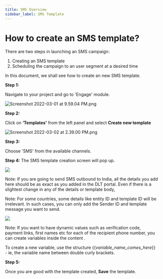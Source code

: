 ```yaml
---
title: SMS Overview
sidebar_label: SMS Template
---
```


# How to create an SMS template?

There are two steps in launching an SMS campaign:

1. Creating an SMS template
2. Scheduling the campaign to an user segment at a desired time

In this document, we shall see how to create an new SMS template.

**Step 1:**

Navigate to your project and go to 'Engage' module.

![Screenshot 2022-03-01 at 9.59.04 PM.png](https://res.craft.do/user/full/a59774be-e9f6-fe9e-e9df-69fe0168e698/doc/8177068B-D1F7-4ACE-A528-7E3A8EDB1488/164FC8D2-8B78-4111-AB79-D5DF40C8C61D_2/Screenshot%202022-03-01%20at%209.59.04%20PM.png)

**Step 2:**

Click on **‘Templates’** from the left panel and select **Create new template**

![Screenshot 2022-03-02 at 2.39.00 PM.png](https://res.craft.do/user/full/a59774be-e9f6-fe9e-e9df-69fe0168e698/doc/8177068B-D1F7-4ACE-A528-7E3A8EDB1488/E3FE8D36-8C4A-403F-BE54-AFB091EE9753_2/Screenshot%202022-03-02%20at%202.39.00%20PM.png)

**Step 3:**

Choose 'SMS' from the available channels.

**Step 4:**
The SMS template creation screen will pop up.

![](https://cdn.yellowmessenger.com/xUABq9rVRsiP1649260093253.png)

Note: If you are going to send SMS outbound to India, all the details you add here should be as exact as you added in the DLT portal. Even if there is a slightest change in any of the details or template body,

Note: For some countries, some details like entity ID and template ID will be irrelevant. In such cases, you can only add the Sender ID and template message you want to send.

![](https://cdn.yellowmessenger.com/VfiEBNhwk6IM1649261672637.png)

Note: If you want to have dynamic values such as verification code, payment links, first names etc for each of the recipient phone number, you can create variables inside the content .

To create a new variable, use the structure {{*variable_name_comes_here*}} - ie, the variable name between double curly brackets.

**Step 5:**

Once you are good with the template created, **Save** the template.
